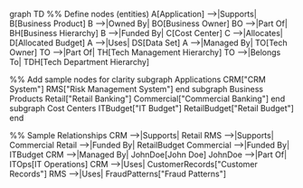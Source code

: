 graph TD
  %% Define nodes (entities)
  A[Application] -->|Supports| B[Business Product]
  B -->|Owned By| BO[Business Owner]
  BO -->|Part Of| BH[Business Hierarchy]
  B -->|Funded By| C[Cost Center]
  C -->|Allocates| D[Allocated Budget]
  A -->|Uses| DS[Data Set]
  A -->|Managed By| TO[Tech Owner]
  TO -->|Part Of| TH[Tech Management Hierarchy]
  TO -->|Belongs To| TDH[Tech Department Hierarchy]

  %% Add sample nodes for clarity
  subgraph Applications
    CRM["CRM System"]
    RMS["Risk Management System"]
  end
  subgraph Business Products
    Retail["Retail Banking"]
    Commercial["Commercial Banking"]
  end
  subgraph Cost Centers
    ITBudget["IT Budget"]
    RetailBudget["Retail Budget"]
  end

  %% Sample Relationships
  CRM -->|Supports| Retail
  RMS -->|Supports| Commercial
  Retail -->|Funded By| RetailBudget
  Commercial -->|Funded By| ITBudget
  CRM -->|Managed By| JohnDoe[John Doe]
  JohnDoe -->|Part Of| ITOps[IT Operations]
  CRM -->|Uses| CustomerRecords["Customer Records"]
  RMS -->|Uses| FraudPatterns["Fraud Patterns"]
